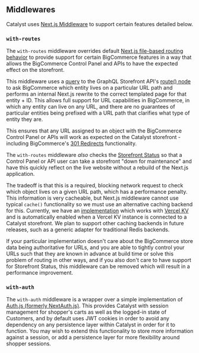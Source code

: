 ## Middlewares

Catalyst uses [Next.js Middleware](https://nextjs.org/docs/app/building-your-application/routing/middleware) to support certain features detailed below.

### `with-routes`

The `with-routes` middleware overrides default [Next.js file-based routing behavior](https://nextjs.org/docs/app/building-your-application/routing) to provide support for certain BigCommerce features in a way that allows the BigCommerce Control Panel and APIs to have the expected effect on the storefront.

This middleware uses a [query](https://github.com/bigcommerce/catalyst/blob/main/apps/core/client/queries/get-route.ts) to the GraphQL Storefront API's [route() node](https://developer.bigcommerce.com/graphql-storefront/reference#definition-Route) to ask BigCommerce which entity lives on a particular URL path and performs an internal Next.js rewrite to the correct templated page for that entity + ID. This allows full support for URL capabilities in BigCommerce, in which any entity can live on any URL, and there are no guarantees of particular entities being prefixed with a URL path that clarifies what type of entity they are.

This ensures that any URL assigned to an object with the BigCommerce Control Panel or APIs will work as expected on the Catalyst storefront - including BigCommerce's [301 Redirects](https://support.bigcommerce.com/s/article/MSF-301-Redirects?language=en_US#adding) functionality.

The `with-routes` middleware _also_ checks the [Storefront Status](https://developer.bigcommerce.com/graphql-storefront/reference#definition-StorefrontStatusType) so that a Control Panel or API user can take a storefront "down for maintenance" and have this quickly reflect on the live website without a rebuild of the Next.js application.

The tradeoff is that this is a required, blocking network request to check which object lives on a given URL path, which has a performance penalty. This information is very cacheable, but Next.js middleware cannot use typical `cache()` functionality so we must use an alternative caching backend for this. Currently, we have an [implementation](https://github.com/bigcommerce/catalyst/tree/main/apps/core/lib/kv) which works with [Vercel KV](https://vercel.com/docs/storage/vercel-kv) and is automatically enabled when a Vercel KV instance is connected to a Catalyst storefront. We plan to support other caching backends in future releases, such as a generic adapter for traditional Redis backends.

If your particular implementation doesn't care about the BigCommerce store data being authoritative for URLs, and you are able to tightly control your URLs such that they are known in advance at build time or solve this problem of routing in other ways, and if you also don't care to have support for Storefront Status, this middleware can be removed which will result in a performance improvement.

### `with-auth`

The `with-auth` middleware is a wrapper over a simple implementation of [Auth.js (formerly NextAuth.js)](https://authjs.dev/reference). This provides Catalyst with session management for shopper's carts as well as the logged-in state of Customers, and by default uses JWT cookies in order to avoid any dependency on any persistence layer within Catalyst in order for it to function. You may wish to extend this functionality to store more information against a session, or add a persistence layer for more flexibility around shopper sessions.